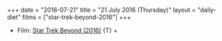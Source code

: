 +++
date = "2016-07-21"
title = "21 July 2016 (Thursday)"
layout = "daily-diet"
films = ["star-trek-beyond-2016"]
+++

<ul>
<li class="entry films">Film: <a href="/films/star-trek-beyond-2016">Star Trek Beyond (2016)</a> {T} +</li>
</ul>